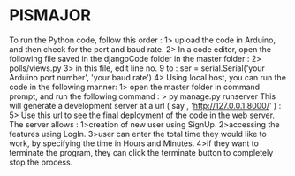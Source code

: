 # PISMAJOR
To run the Python code, follow this order :
  1> upload the code in Arduino, and then check for the port and baud rate.
  2> In a code editor, open the  following file saved in the djangoCode folder in the master folder :
    2> polls/views.py
  3> in this file, edit line no. 9 to :
        ser = serial.Serial('your Arduino port number', 'your baud rate')
  4> Using local host, you can run the code in the following manner:
    1> open the master folder in command prompt, and run the following command : 
        > py manage.py runserver
    This will generate a development server at a url ( say , 'http://127.0.0.1:8000/' ) :
  5> Use this url to see the final deployment of the code in the web server.
 The server allows :
  1>creation of new user using SignUp.
  2>accessing the features using LogIn.
  3>user can enter the total time they would like to work, by specifying the time in Hours and Minutes.
  4>if they want to terminate the program, they can click the terminate button to completely stop the process.
 
 
      
